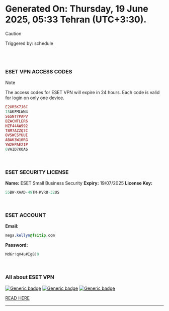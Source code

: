 # Generated On: Thursday, 19 June 2025, 05:33 Tehran (UTC+3:30).

> [!CAUTION]
> Triggered by: schedule

<br><br>

### ESET VPN ACCESS CODES

> [!NOTE]
> The access codes for ESET VPN will expire in 24 hours.
> Each code is valid for login on only one device.

```ruby
E2XR5K7J6C
15AKFMLWN4
S6SNTYPAPV
BZACNTLER6
HZF44AW992
T8M7AZZQ7C
OVSWCSYUUI
ABAK3W10RG
YW2HPAE21P
6VAID7KOA6
```

<br>

### ESET SECURITY LICENSE

**Name:** ESET Small Business Security
**Expiry:** 19/07/2025
**License Key:**

```POV-Ray SDL
55BW-XAAD-49TM-KVR8-32US
```

<br>

### ESET ACCOUNT

**Email:**

```CSS
mega.kellyn@fsitip.com
```

**Password:**

```POV-Ray SDL
Md6r!qV4u#IgB)9
```

<br>

### All about ESET VPN


[![Generic badge](https://img.shields.io/badge/Download-Android-green.svg)](https://play.google.com/store/apps/details?id=com.eset.vpn)
[![Generic badge](https://img.shields.io/badge/Download-ios-white.svg)](https://apps.apple.com/us/app/eset-vpn/id6463002278)
[![Generic badge](https://img.shields.io/badge/Download-windows-blue.svg)](https://download.eset.com/com/eset/apps/home/vpn/windows/latest/eset_vpn_installer.exe)
  

[READ HERE](https://t.me/F_NiREvil/2113)

---

<br><br>

